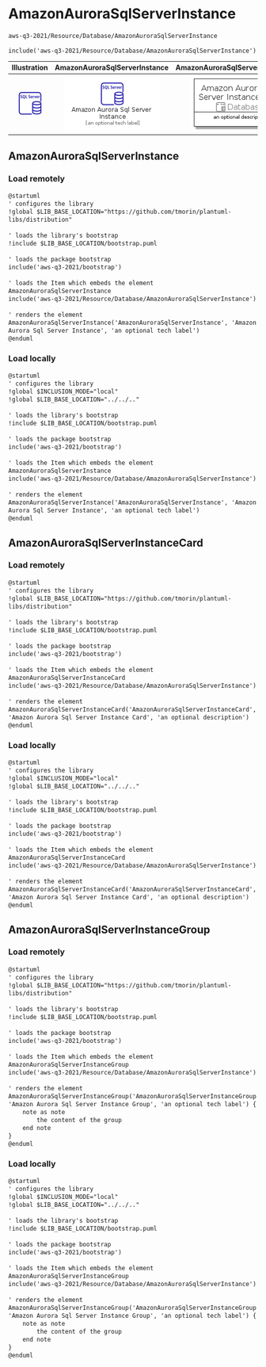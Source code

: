 # AmazonAuroraSqlServerInstance


```text
aws-q3-2021/Resource/Database/AmazonAuroraSqlServerInstance
```

```text
include('aws-q3-2021/Resource/Database/AmazonAuroraSqlServerInstance')
```



| Illustration | AmazonAuroraSqlServerInstance | AmazonAuroraSqlServerInstanceCard | AmazonAuroraSqlServerInstanceGroup |
| :---: | :---: | :---: | :---: |
| ![illustration for Illustration](../../../aws-q3-2021/Resource/Database/AmazonAuroraSqlServerInstance.png) | ![illustration for AmazonAuroraSqlServerInstance](../../../aws-q3-2021/Resource/Database/AmazonAuroraSqlServerInstance.Local.png) | ![illustration for AmazonAuroraSqlServerInstanceCard](../../../aws-q3-2021/Resource/Database/AmazonAuroraSqlServerInstanceCard.Local.png) | ![illustration for AmazonAuroraSqlServerInstanceGroup](../../../aws-q3-2021/Resource/Database/AmazonAuroraSqlServerInstanceGroup.Local.png) |




## AmazonAuroraSqlServerInstance

### Load remotely
```plantuml
@startuml
' configures the library
!global $LIB_BASE_LOCATION="https://github.com/tmorin/plantuml-libs/distribution"

' loads the library's bootstrap
!include $LIB_BASE_LOCATION/bootstrap.puml

' loads the package bootstrap
include('aws-q3-2021/bootstrap')

' loads the Item which embeds the element AmazonAuroraSqlServerInstance
include('aws-q3-2021/Resource/Database/AmazonAuroraSqlServerInstance')

' renders the element
AmazonAuroraSqlServerInstance('AmazonAuroraSqlServerInstance', 'Amazon Aurora Sql Server Instance', 'an optional tech label')
@enduml
```

### Load locally
```plantuml
@startuml
' configures the library
!global $INCLUSION_MODE="local"
!global $LIB_BASE_LOCATION="../../.."

' loads the library's bootstrap
!include $LIB_BASE_LOCATION/bootstrap.puml

' loads the package bootstrap
include('aws-q3-2021/bootstrap')

' loads the Item which embeds the element AmazonAuroraSqlServerInstance
include('aws-q3-2021/Resource/Database/AmazonAuroraSqlServerInstance')

' renders the element
AmazonAuroraSqlServerInstance('AmazonAuroraSqlServerInstance', 'Amazon Aurora Sql Server Instance', 'an optional tech label')
@enduml
```

## AmazonAuroraSqlServerInstanceCard

### Load remotely
```plantuml
@startuml
' configures the library
!global $LIB_BASE_LOCATION="https://github.com/tmorin/plantuml-libs/distribution"

' loads the library's bootstrap
!include $LIB_BASE_LOCATION/bootstrap.puml

' loads the package bootstrap
include('aws-q3-2021/bootstrap')

' loads the Item which embeds the element AmazonAuroraSqlServerInstanceCard
include('aws-q3-2021/Resource/Database/AmazonAuroraSqlServerInstance')

' renders the element
AmazonAuroraSqlServerInstanceCard('AmazonAuroraSqlServerInstanceCard', 'Amazon Aurora Sql Server Instance Card', 'an optional description')
@enduml
```

### Load locally
```plantuml
@startuml
' configures the library
!global $INCLUSION_MODE="local"
!global $LIB_BASE_LOCATION="../../.."

' loads the library's bootstrap
!include $LIB_BASE_LOCATION/bootstrap.puml

' loads the package bootstrap
include('aws-q3-2021/bootstrap')

' loads the Item which embeds the element AmazonAuroraSqlServerInstanceCard
include('aws-q3-2021/Resource/Database/AmazonAuroraSqlServerInstance')

' renders the element
AmazonAuroraSqlServerInstanceCard('AmazonAuroraSqlServerInstanceCard', 'Amazon Aurora Sql Server Instance Card', 'an optional description')
@enduml
```

## AmazonAuroraSqlServerInstanceGroup

### Load remotely
```plantuml
@startuml
' configures the library
!global $LIB_BASE_LOCATION="https://github.com/tmorin/plantuml-libs/distribution"

' loads the library's bootstrap
!include $LIB_BASE_LOCATION/bootstrap.puml

' loads the package bootstrap
include('aws-q3-2021/bootstrap')

' loads the Item which embeds the element AmazonAuroraSqlServerInstanceGroup
include('aws-q3-2021/Resource/Database/AmazonAuroraSqlServerInstance')

' renders the element
AmazonAuroraSqlServerInstanceGroup('AmazonAuroraSqlServerInstanceGroup', 'Amazon Aurora Sql Server Instance Group', 'an optional tech label') {
    note as note
        the content of the group
    end note
}
@enduml
```

### Load locally
```plantuml
@startuml
' configures the library
!global $INCLUSION_MODE="local"
!global $LIB_BASE_LOCATION="../../.."

' loads the library's bootstrap
!include $LIB_BASE_LOCATION/bootstrap.puml

' loads the package bootstrap
include('aws-q3-2021/bootstrap')

' loads the Item which embeds the element AmazonAuroraSqlServerInstanceGroup
include('aws-q3-2021/Resource/Database/AmazonAuroraSqlServerInstance')

' renders the element
AmazonAuroraSqlServerInstanceGroup('AmazonAuroraSqlServerInstanceGroup', 'Amazon Aurora Sql Server Instance Group', 'an optional tech label') {
    note as note
        the content of the group
    end note
}
@enduml
```

